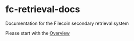 # fc-retrieval-docs
Documentation for the Filecoin secondary retrieval system

Please start with the [Overview](docs/overview.md)

